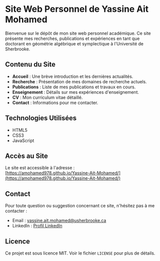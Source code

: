 # Site Web Personnel de Yassine Ait Mohamed

Bienvenue sur le dépôt de mon site web personnel académique. Ce site présente mes recherches, publications et expériences en tant que doctorant en géométrie algébrique et symplectique à l'Université de Sherbrooke.

## Contenu du Site

- **Accueil** : Une brève introduction et les dernières actualités.
- **Recherche** : Présentation de mes domaines de recherche actuels.
- **Publications** : Liste de mes publications et travaux en cours.
- **Enseignement** : Détails sur mes expériences d'enseignement.
- **CV** : Mon curriculum vitae détaillé.
- **Contact** : Informations pour me contacter.

## Technologies Utilisées

- HTML5
- CSS3
- JavaScript

## Accès au Site

Le site est accessible à l'adresse : [https://amohamed978.github.io/Yassine-Ait-Mohamed/](https://amohamed978.github.io/Yassine-Ait-Mohamed/)

## Contact

Pour toute question ou suggestion concernant ce site, n'hésitez pas à me contacter :

- Email : yassine.ait.mohamed@usherbrooke.ca
- LinkedIn : [Profil LinkedIn](https://www.linkedin.com/in/yassine-ait-mohamed-61649a1a9/)

## Licence

Ce projet est sous licence MIT. Voir le fichier `LICENSE` pour plus de détails.
